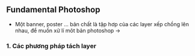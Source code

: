 ## Fundamental Photoshop
- Một banner, poster ... bản chất là tập hơp của các layer xếp chồng lên nhau, để muốn xử lí môt bản photoshop -> 

### 1. Các phương pháp tách layer

